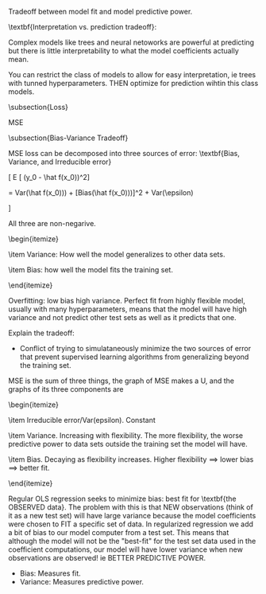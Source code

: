 
Tradeoff between model fit and model predictive power. 


\textbf{Interpretation vs. prediction tradeoff}:

Complex models like trees and neural netoworks are powerful at predicting but there is little interpretability to what the model coefficients actually mean.

  

You can restrict the class of models to allow for easy interpretation, ie trees with tunned hyperparameters. THEN optimize for prediction wihtin this class models.

\subsection{Loss}

MSE

  

\subsection{Bias-Variance Tradeoff}

MSE loss can be decomposed into three sources of error: \textbf{Bias, Variance, and Irreducible error}

\[ E [ (y_0 - \hat f(x_0))^2]

= Var(\hat f(x_0))) + [Bias(\hat f(x_0)))]^2 + Var(\epsilon)

\]

All three are non-negarive.

\begin{itemize}

\item Variance: How well the model generalizes to other data sets.

\item Bias: how well the model fits the training set.

\end{itemize}

  

Overfitting: low bias high variance. Perfect fit from highly flexible model, usually with many hyperparameters, means that the model will have high variance and not predict other test sets as well as it predicts that one.

  

Explain the tradeoff:

- Conflict of trying to simulataneously minimize the two sources of error that prevent supervised learning algorithms from generalizing beyond the training set.

  

MSE is the sum of three things, the graph of MSE makes a U, and the graphs of its three components are

\begin{itemize}

\item Irreducible error/Var(epsilon). Constant

\item Variance. Increasing with flexibility. The more flexibility, the worse predictive power to data sets outside the training set the model will have.

\item Bias. Decaying as flexibility increases. Higher flexibility $\implies$ lower bias $\implies$ better fit.

\end{itemize}

  


Regular OLS regression seeks to minimize bias: best fit for \textbf{the OBSERVED data}. The problem with this is that NEW observations (think of it as a new test set) will have large variance because the model coefficients were chosen to FIT a specific set of data. In regularized regression we add a bit of bias to our model computer from a test set. This means that although the model will not be the "best-fit" for the test set data used in the coefficient computations, our model will have lower variance when new observations are observed! ie BETTER PREDICTIVE POWER. 

* Bias: Measures fit. 
* Variance: Measures predictive power. 


